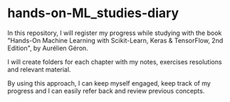 # hands-on-ML_studies-diary

In this repository, I will register my progress while studying with the book
"Hands-On Machine Learning with Scikit-Learn, Keras & TensorFlow, 2nd Edition", by Aurélien Géron.

I will create folders for each chapter with my notes, exercises resolutions and relevant material.

By using this approach, I can keep myself engaged, keep track of my progress and I can easily refer back and review previous concepts.

